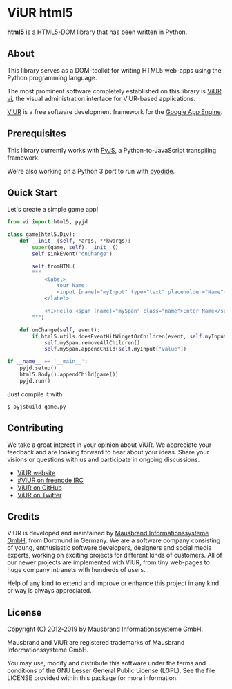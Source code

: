 # ViUR html5

**html5** is a HTML5-DOM library that has been written in Python.

## About

This library serves as a DOM-toolkit for writing HTML5 web-apps using the Python programming language.

The most prominent software completely established on this library is [ViUR vi](https://github.com/viur-framework/vi/), the visual administration interface for ViUR-based applications.

[ViUR](https://www.viur.is) is a free software development framework for the [Google App Engine](https://appengine.google.com).

## Prerequisites

This library currently works with [PyJS](https://github.com/pyjs/pyjs), a Python-to-JavaScript transpiling framework.

We're also working on a Python 3 port to run with [pyodide](https://github.com/iodide-project/pyodide).

## Quick Start

Let's create a simple game app!

```python
from vi import html5, pyjd

class game(html5.Div):
	def __init__(self, *args, **kwargs):
		super(game, self).__init__()
		self.sinkEvent("onChange")

		self.fromHTML(
		"""
			<label>
				Your Name:
				<input [name]="myInput" type="text" placeholder="Name">
			</label>

			<h1>Hello <span [name]="mySpan" class="name">Enter Name</span>!</h1>
		""")

	def onChange(self, event):
		if html5.utils.doesEventHitWidgetOrChildren(event, self.myInput):
			self.mySpan.removeAllChildren()
			self.mySpan.appendChild(self.myInput["value"])

if __name__ == '__main__':
	pyjd.setup()
	html5.Body().appendChild(game())
	pyjd.run()
```

Just compile it with

	$ pyjsbuild game.py

## Contributing

We take a great interest in your opinion about ViUR. We appreciate your feedback and are looking forward to hear about your ideas. Share your visions or questions with us and participate in ongoing discussions.

- [ViUR website](https://www.viur.is)
- [#ViUR on freenode IRC](https://webchat.freenode.net/?channels=viur)
- [ViUR on GitHub](https://github.com/viur-framework)
- [ViUR on Twitter](https://twitter.com/weloveViUR)

## Credits

ViUR is developed and maintained by [Mausbrand Informationssysteme GmbH](https://www.mausbrand.de/en), from Dortmund in Germany. We are a software company consisting of young, enthusiastic software developers, designers and social media experts, working on exciting projects for different kinds of customers. All of our newer projects are implemented with ViUR, from tiny web-pages to huge company intranets with hundreds of users.

Help of any kind to extend and improve or enhance this project in any kind or way is always appreciated.

## License

Copyright (C) 2012-2019 by Mausbrand Informationssysteme GmbH.

Mausbrand and ViUR are registered trademarks of Mausbrand Informationssysteme GmbH.

You may use, modify and distribute this software under the terms and conditions of the GNU Lesser General Public License (LGPL). See the file LICENSE provided within this package for more information.
